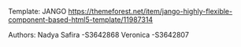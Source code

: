Template:
JANGO https://themeforest.net/item/jango-highly-flexible-component-based-html5-template/11987314

Authors:
Nadya Safira -S3642868
Veronica -S3642807